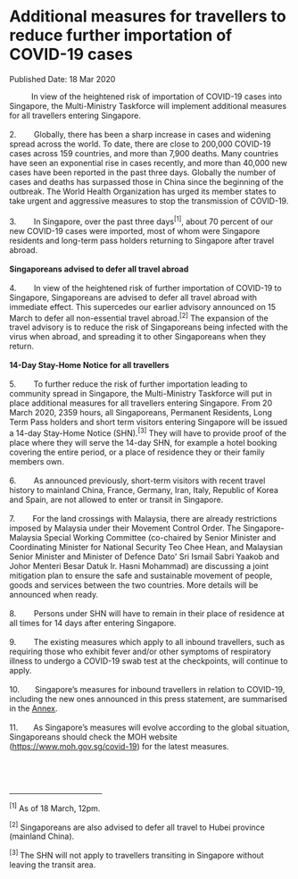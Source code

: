 <html>
    <meta http-equiv="Content-Type" content="text/html; charset=utf-8"/>
    <meta charset="utf-8"/>
    <title>Additional measures for travellers to reduce further importation of COVID-19 cases</title>
    <body><h1>Additional measures for travellers to reduce further importation of COVID-19 cases</h1>
    <p>Published Date: 18 Mar 2020</p> <p>&nbsp; &nbsp; &nbsp; &nbsp; &nbsp; In view of the heightened risk of importation of COVID-19 cases into Singapore, the Multi-Ministry Taskforce will implement additional measures for all travellers entering Singapore.<br><br>2.&nbsp; &nbsp; &nbsp; &nbsp; Globally, there has been a sharp increase in cases and widening spread across the world. To date, there are close to 200,000 COVID-19 cases across 159 countries, and more than 7,900 deaths. Many countries have seen an exponential rise in cases recently, and more than 40,000 new cases have been reported in the past three days. Globally the number of cases and deaths has surpassed those in China since the beginning of the outbreak. The World Health Organization has urged its member states to take urgent and aggressive measures to stop the transmission of COVID-19.<br><br>3.&nbsp; &nbsp; &nbsp; &nbsp;&nbsp;In Singapore, over the past three days<sup>[1]</sup>, about 70 percent of our new COVID-19 cases were imported, most of whom were Singapore residents and long-term pass holders returning to Singapore after travel abroad.<br><br><strong>Singaporeans advised to defer all travel abroad<br></strong><br>4.&nbsp; &nbsp; &nbsp; &nbsp;&nbsp;In view of the heightened risk of further importation of COVID-19 to Singapore, Singaporeans are advised to defer all travel abroad with immediate effect. This supercedes our earlier advisory announced on 15 March to defer all non-essential travel abroad.<sup>[2]</sup>&nbsp;The expansion of the travel advisory is to reduce the risk of Singaporeans being infected with the virus when abroad, and spreading it to other Singaporeans when they return.<br><br><strong>14-Day Stay-Home Notice for all travellers<br></strong><br>5.&nbsp; &nbsp; &nbsp; &nbsp;&nbsp;To further reduce the risk of further importation leading to community spread in Singapore, the Multi-Ministry Taskforce will put in place additional measures for all travellers entering Singapore. From 20 March 2020, 2359 hours, all Singaporeans, Permanent Residents, Long Term Pass holders and short term visitors entering Singapore will be issued a 14-day Stay-Home Notice (SHN).<sup>[3]</sup>&nbsp;They will have to provide proof of the place where they will serve the 14-day SHN, for example a hotel booking covering the entire period, or a place of residence they or their family members own.<br><br>6.&nbsp; &nbsp; &nbsp; &nbsp;&nbsp;As announced previously, short-term visitors with recent travel history to mainland China, France, Germany, Iran, Italy, Republic of Korea and Spain, are not allowed to enter or transit in Singapore.<br><br>7.&nbsp; &nbsp; &nbsp; &nbsp;&nbsp;For the land crossings with Malaysia, there are already restrictions imposed by Malaysia under their Movement Control Order. The Singapore-Malaysia Special Working Committee (co-chaired by Senior Minister and Coordinating Minister for National Security Teo Chee Hean, and Malaysian Senior Minister and Minister of Defence Dato' Sri Ismail Sabri Yaakob and Johor Menteri Besar Datuk Ir. Hasni Mohammad) are discussing a joint mitigation plan to ensure the safe and sustainable movement of people, goods and services between the two countries. More details will be announced when ready.<br><br>8.&nbsp; &nbsp; &nbsp; &nbsp;&nbsp;Persons under SHN will have to remain in their place of residence at all times for 14 days after entering Singapore.<br><br>9.&nbsp; &nbsp; &nbsp; &nbsp;&nbsp;The existing measures which apply to all inbound travellers, such as requiring those who exhibit fever and/or other symptoms of respiratory illness to undergo a COVID-19 swab test at the checkpoints, will continue to apply.<br><br>10.&nbsp; &nbsp; &nbsp; &nbsp;Singapore’s measures for inbound travellers in relation to COVID-19, including the new ones announced in this press statement, are summarised in the <u><a href="/docs/librariesprovider5/pressroom/press-releases/annex---list-of-countries-regions-and-measures-for-inbound-travellers.pdf?sfvrsn=322144f0_0" title="Annex - List of Countries, Regions and Measures for Inbound Travellers">Annex</a></u>.<br><br>11.&nbsp; &nbsp; &nbsp; &nbsp;As Singapore’s measures will evolve according to the global situation, Singaporeans should check the MOH website (<a href="https://www.moh.gov.sg/covid-19">https://www.moh.gov.sg/covid-19</a>) for the latest measures.</p> <p>&nbsp;</p> <div><br clear="all"> <hr align="left" size="1" width="33%"> <div id="ftn1"> <p><sup>[1]</sup>&nbsp;As of 18 March, 12pm.</p> </div> <div id="ftn2"> <p><sup>[2]</sup>&nbsp;Singaporeans are also advised to defer all travel to Hubei province (mainland China). </p> </div> <div id="ftn3"> <p><sup>[3]&nbsp;</sup>The SHN will not apply to travellers transiting in Singapore without leaving the transit area. </p> </div> </div></body>
</html>
